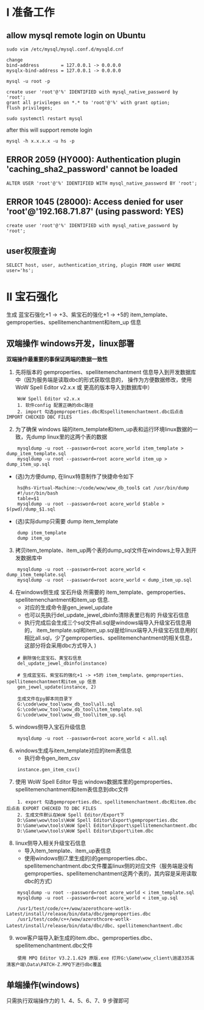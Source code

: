 
# I 准备工作
## allow mysql remote login on Ubuntu
```
sudo vim /etc/mysql/mysql.conf.d/mysqld.cnf

change
bind-address		= 127.0.0.1 -> 0.0.0.0
mysqlx-bind-address	= 127.0.0.1 -> 0.0.0.0

mysql -u root -p

create user 'root'@'%' IDENTIFIED with mysql_native_password by 'root';
grant all privileges on *.* to 'root'@'%' with grant option;
flush privileges;

sudo systemctl restart mysql

```
after this will support remote login
```
mysql -h x.x.x.x -u hs -p
```

## ERROR 2059 (HY000): Authentication plugin 'caching_sha2_password' cannot be loaded
```
ALTER USER 'root'@'%' IDENTIFIED WITH mysql_native_password BY 'root';
```

## ERROR 1045 (28000): Access denied for user 'root'@'192.168.71.87' (using password: YES)
```
create user 'root'@'%' IDENTIFIED with mysql_native_password by 'root';
```

## user权限查询
```
SELECT host, user, authentication_string, plugin FROM user WHERE user='hs';
```

# II 宝石强化
生成 蓝宝石强化+1 -> +3、紫宝石的强化+1 -> +5的 item_template、gemproperties、spellitemenchantment和item_up 信息
## 双端操作 windows开发，linux部署
**双端操作最重要的事保证两端的数据一致性**

1. 先将版本的 gemproperties、spellitemenchantment 信息导入到开发数据库中（因为服务端是读取dbc的形式获取信息的，
操作为方便数据修改，使用WoW Spell Editor v2.x.x 或 更高的版本导入到数据库中）
```
    WoW Spell Editor v2.x.x
    1. 软件config 配置正确的dbc路径
    2. import 勾选gemproperties.dbc和spellitemenchantment.dbc后点击IMPORT CHECKED DBC FILES
```

2. 为了确保 windows 端的item_template和item_up表和运行环境linux数据的一致，先dump linux里的这两个表的数据
```
    mysqldump -u root --password=root acore_world item_template > dump_item_template.sql
    mysqldump -u root --password=root acore_world item_up > dump_item_up.sql
```
- (选)为方便dump, 在linux特意制作了快捷命令如下

```
    hs@hs-Virtual-Machine:~/code/wow/wow_db_tool$ cat /usr/bin/dump
    #!/usr/bin/bash
    table=$1
    mysqldump -u root --password=root acore_world $table > $(pwd)/dump_$1.sql
```
- (选)实际dump只需要 dump item_template
```
    dump item_template
    dump item_up
```

3. 拷贝item_template、item_up两个表的dump_sql文件在windows上导入到开发数据库中
```
    mysqldump -u root --password=root acore_world < dump_item_template.sql
    mysqldump -u root --password=root acore_world < dump_item_up.sql
```

4. 在windows侧生成 宝石升级 所需要的 item_template、gemproperties、spellitemenchantment和item_up 信息.
    - 对应的生成命令是gen_jewel_update
    - 也可以先执行del_update_jewel_dbinfo清除表里已有的 升级宝石信息
    - 执行完成后会生成三个sql文件all.sql是windows端导入升级宝石信息用的，
    item_template.sql和item_up.sql是给linux端导入升级宝石信息用的(
    相比all.sql，少了gemproperties、spellitemenchantment的相关信息，这部分将会采用dbc方式导入
    )

```
    # 删除强化蓝宝石、黄宝石信息
    del_update_jewel_dbinfo(instance)

    # 生成蓝宝石、紫宝石的强化+1 -> +5的 item_template、gemproperties、spellitemenchantment和item_up 信息
    gen_jewel_update(instance, 2)

    生成文件在py脚本同目录下
    G:\code\wow_tool\wow_db_tool\all.sql
    G:\code\wow_tool\wow_db_tool\item_template.sql
    G:\code\wow_tool\wow_db_tool\item_up.sql
```

5. windows侧导入宝石升级信息
```
    mysqldump -u root --password=root acore_world < all.sql
```

6. windows生成与item_template对应的item表信息
    - 执行命令gen_item_csv
```
    instance.gen_item_csv()
```

7. 使用 WoW Spell Editor 导出 windows数据库里的gemproperties、spellitemenchantment和item表信息到dbc文件
```
    1. export 勾选gemproperties.dbc、spellitemenchantment.dbc和item.dbc后点击 EXPORT CHECKED TO DBC FILES
    2. 生成文件默认在WoW Spell Editor/Export下
    D:\Game\wow\tools\WoW Spell Editor\Export\gemproperties.dbc
    D:\Game\wow\tools\WoW Spell Editor\Export\spellitemenchantment.dbc
    D:\Game\wow\tools\WoW Spell Editor\Export\item.dbc
```

8. linux侧导入相关升级宝石信息
    - 导入item_template、item_up表信息
    - 使用windows侧(7.里生成的)的gemproperties.dbc、spellitemenchantment.dbc文件覆盖linux侧的对应文件（服务端是没有gemproperties、spellitemenchantment这两个表的，其内容是采用读取dbc的方式）
```
    mysqldump -u root --password=root acore_world < item_template.sql
    mysqldump -u root --password=root acore_world < item_up.sql

    /usr1/test/code/c++/wow/azerothcore-wotlk-Latest/install/release/bin/data/dbc/gemproperties.dbc
    /usr1/test/code/c++/wow/azerothcore-wotlk-Latest/install/release/bin/data/dbc/dbc、spellitemenchantment.dbc
```

9. wow客户端导入新生成的item.dbc、gemproperties.dbc、spellitemenchantment.dbc文件
```
    使用 MPQ Editor V3.2.1.629 原版.exe 打开G:\Game\wow_client\逍遥335高清客户端\Data\PATCH-Z.MPQ下进行dbc覆盖
```

## 单端操作(windows)
只需执行双端操作力的 1、4、5、6、7、9 步骤即可
